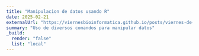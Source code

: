 ```yaml
---
title: "Manipulacion de datos usando R"
date: 2025-02-21
externalUrl: "https://viernesbioinformatica.github.io/posts/viernes-de-bioinformatica-2025/viernes-3/Untitled.html"
summary: "Uso de diversos comandos para manipular datos"
_build:
  render: "false"
  list: "local"
---
```


